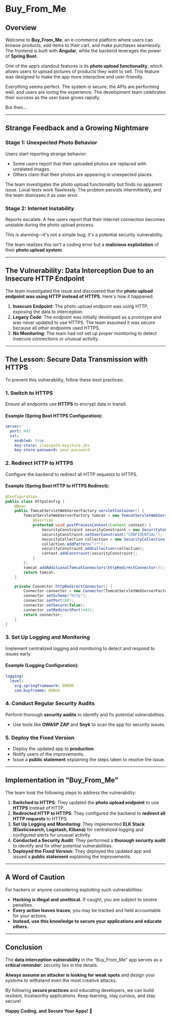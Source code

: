 # Buy_From_Me

## Overview
Welcome to **Buy_From_Me**, an e-commerce platform where users can browse products, add items to their cart, and make purchases seamlessly. The frontend is built with **Angular**, while the backend leverages the power of **Spring Boot**.

One of the app’s standout features is its **photo upload functionality**, which allows users to upload pictures of products they want to sell. This feature was designed to make the app more interactive and user-friendly.

Everything seems perfect. The system is secure, the APIs are performing well, and users are loving the experience. The development team celebrates their success as the user base grows rapidly.

But then...

---

## Strange Feedback and a Growing Nightmare

### Stage 1: Unexpected Photo Behavior
Users start reporting strange behavior:

- Some users report that their uploaded photos are replaced with unrelated images.
- Others claim that their photos are appearing in unexpected places.

The team investigates the photo upload functionality but finds no apparent issue. Local tests work flawlessly. The problem persists intermittently, and the team dismisses it as user error.

### Stage 2: Internet Instability
Reports escalate. A few users report that their internet connection becomes unstable during the photo upload process.

This is alarming—it's not a simple bug; it's a potential security vulnerability.

The team realizes this isn't a coding error but a **malicious exploitation** of their **photo upload system**.

---

## The Vulnerability: Data Interception Due to an Insecure HTTP Endpoint
The team investigated the issue and discovered that the **photo upload endpoint was using HTTP instead of HTTPS**. Here's how it happened:

1. **Insecure Endpoint**: The photo upload endpoint was using HTTP, exposing the data to interception.
2. **Legacy Code**: The endpoint was initially developed as a prototype and was never updated to use HTTPS. The team assumed it was secure because all other endpoints used HTTPS.
3. **No Monitoring**: The team had not set up proper monitoring to detect insecure connections or unusual activity.

---

## The Lesson: Secure Data Transmission with HTTPS
To prevent this vulnerability, follow these best practices:

### 1. Switch to HTTPS
Ensure all endpoints use **HTTPS** to encrypt data in transit.

#### Example (Spring Boot HTTPS Configuration):
```yaml
server:
  port: 443
  ssl:
    enabled: true
    key-store: classpath:keystore.jks
    key-store-password: your-password
```

### 2. Redirect HTTP to HTTPS
Configure the backend to redirect all HTTP requests to HTTPS.

#### Example (Spring Boot HTTP to HTTPS Redirect):
```java
@Configuration
public class HttpsConfig {
    @Bean
    public TomcatServletWebServerFactory servletContainer() {
        TomcatServletWebServerFactory tomcat = new TomcatServletWebServerFactory() {
            @Override
            protected void postProcessContext(Context context) {
                SecurityConstraint securityConstraint = new SecurityConstraint();
                securityConstraint.setUserConstraint("CONFIDENTIAL");
                SecurityCollection collection = new SecurityCollection();
                collection.addPattern("/*");
                securityConstraint.addCollection(collection);
                context.addConstraint(securityConstraint);
            }
        };
        tomcat.addAdditionalTomcatConnectors(httpRedirectConnector());
        return tomcat;
    }

    private Connector httpRedirectConnector() {
        Connector connector = new Connector(TomcatServletWebServerFactory.DEFAULT_PROTOCOL);
        connector.setScheme("http");
        connector.setPort(80);
        connector.setSecure(false);
        connector.setRedirectPort(443);
        return connector;
    }
}
```

### 3. Set Up Logging and Monitoring
Implement centralized logging and monitoring to detect and respond to issues early.

#### Example (Logging Configuration):
```yaml
logging:
  level:
    org.springframework: ERROR
    com.buyfromme: DEBUG
```

### 4. Conduct Regular Security Audits
Perform thorough **security audits** to identify and fix potential vulnerabilities.

- Use tools like **OWASP ZAP** and **Snyk** to scan the app for security issues.

### 5. Deploy the Fixed Version
- Deploy the updated app to **production**.
- Notify users of the improvements.
- Issue a **public statement** explaining the steps taken to resolve the issue.

---

## Implementation in "Buy_From_Me"
The team took the following steps to address the vulnerability:

1. **Switched to HTTPS**: They updated the **photo upload endpoint** to use **HTTPS** instead of HTTP.
2. **Redirected HTTP to HTTPS**: They configured the backend to **redirect all HTTP requests** to HTTPS.
3. **Set Up Logging and Monitoring**: They implemented **ELK Stack (Elasticsearch, Logstash, Kibana)** for centralized logging and configured alerts for unusual activity.
4. **Conducted a Security Audit**: They performed a **thorough security audit** to identify and fix other potential vulnerabilities.
5. **Deployed the Fixed Version**: They deployed the updated app and issued a **public statement** explaining the improvements.

---

## A Word of Caution
For hackers or anyone considering exploiting such vulnerabilities:

- **Hacking is illegal and unethical.** If caught, you are subject to severe penalties.
- **Every action leaves traces**; you may be tracked and held accountable for your actions.
- **Instead, use this knowledge to secure your applications and educate others.**

---

## Conclusion
The **data interception vulnerability** in the "Buy_From_Me" app serves as a **critical reminder**: security lies in the details.

**Always assume an attacker is looking for weak spots** and design your systems to withstand even the most creative attacks.

By following **secure practices** and educating developers, we can build resilient, trustworthy applications. Keep learning, stay curious, and stay secure!

**Happy Coding, and Secure Your Apps! 🚀**


